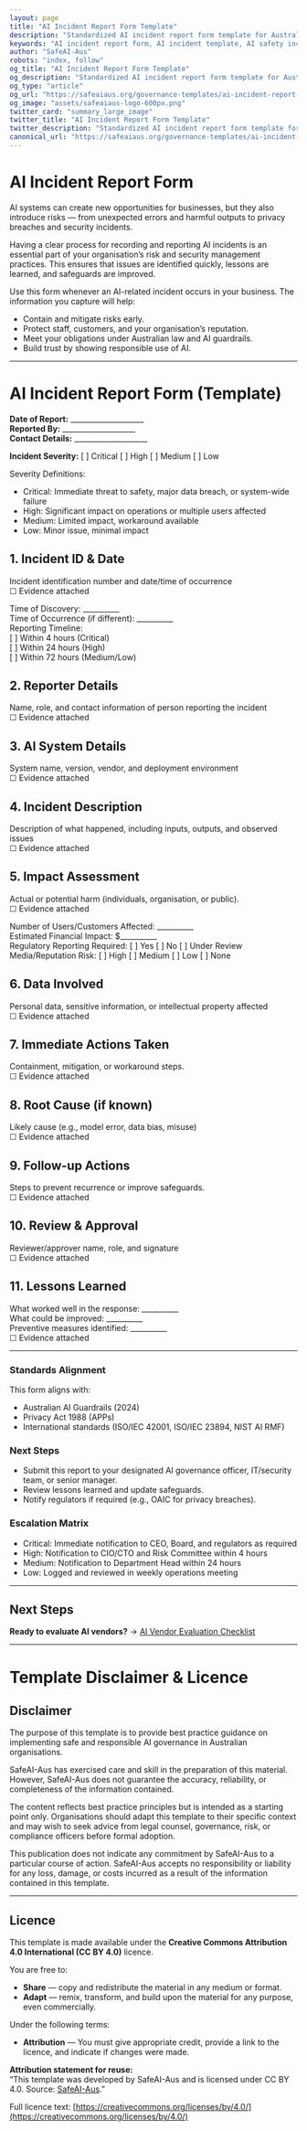 ```yaml
---
layout: page
title: "AI Incident Report Form Template"
description: "Standardized AI incident report form template for Australian businesses. Helps document, track, and respond to AI-related incidents while maintaining compliance with safety standards."
keywords: "AI incident report form, AI incident template, AI safety incident, AI risk reporting, AI incident documentation, Australian AI safety, AI incident management"
author: "SafeAI-Aus"
robots: "index, follow"
og_title: "AI Incident Report Form Template"
og_description: "Standardized AI incident report form template for Australian businesses"
og_type: "article"
og_url: "https://safeaiaus.org/governance-templates/ai-incident-report-form/"
og_image: "assets/safeaiaus-logo-600px.png"
twitter_card: "summary_large_image"
twitter_title: "AI Incident Report Form Template"
twitter_description: "Standardized AI incident report form template for Australian businesses"
canonical_url: "https://safeaiaus.org/governance-templates/ai-incident-report-form/"
---
```


# AI Incident Report Form 

AI systems can create new opportunities for businesses, but they also introduce risks — from unexpected errors and harmful outputs to privacy breaches and security incidents.  

Having a clear process for recording and reporting AI incidents is an essential part of your organisation’s risk and security management practices. This ensures that issues are identified quickly, lessons are learned, and safeguards are improved.  

Use this form whenever an AI-related incident occurs in your business. The information you capture will help:  

- Contain and mitigate risks early.  
- Protect staff, customers, and your organisation’s reputation.  
- Meet your obligations under Australian law and AI guardrails.  
- Build trust by showing responsible use of AI.  

---

# AI Incident Report Form (Template)

**Date of Report:** ____________________  
**Reported By:** ____________________  
**Contact Details:** ____________________  

**Incident Severity:** [ ] Critical  [ ] High  [ ] Medium  [ ] Low  

Severity Definitions:  
- Critical: Immediate threat to safety, major data breach, or system-wide failure  
- High: Significant impact on operations or multiple users affected  
- Medium: Limited impact, workaround available  
- Low: Minor issue, minimal impact  

## 1. Incident ID & Date
Incident identification number and date/time of occurrence  
☐ Evidence attached

Time of Discovery: __________  
Time of Occurrence (if different): __________  
Reporting Timeline:  
[ ] Within 4 hours (Critical)  
[ ] Within 24 hours (High)  
[ ] Within 72 hours (Medium/Low)  

## 2. Reporter Details
Name, role, and contact information of person reporting the incident  
☐ Evidence attached

## 3. AI System Details
System name, version, vendor, and deployment environment  
☐ Evidence attached

## 4. Incident Description
Description of what happened, including inputs, outputs, and observed issues  
☐ Evidence attached

## 5. Impact Assessment
Actual or potential harm (individuals, organisation, or public).  
☐ Evidence attached

Number of Users/Customers Affected: __________  
Estimated Financial Impact: $__________  
Regulatory Reporting Required: [ ] Yes  [ ] No  [ ] Under Review  
Media/Reputation Risk: [ ] High  [ ] Medium  [ ] Low  [ ] None  

## 6. Data Involved
Personal data, sensitive information, or intellectual property affected  
☐ Evidence attached

## 7. Immediate Actions Taken
Containment, mitigation, or workaround steps.  
☐ Evidence attached

## 8. Root Cause (if known)
Likely cause (e.g., model error, data bias, misuse)  
☐ Evidence attached

## 9. Follow-up Actions
Steps to prevent recurrence or improve safeguards.  
☐ Evidence attached

## 10. Review & Approval
Reviewer/approver name, role, and signature  
☐ Evidence attached

## 11. Lessons Learned
What worked well in the response: __________  
What could be improved: __________  
Preventive measures identified: __________  
☐ Evidence attached

---

### Standards Alignment
This form aligns with:

- Australian AI Guardrails (2024)  
- Privacy Act 1988 (APPs)  
- International standards (ISO/IEC 42001, ISO/IEC 23894, NIST AI RMF)

### Next Steps
- Submit this report to your designated AI governance officer, IT/security team, or senior manager.  
- Review lessons learned and update safeguards.  
- Notify regulators if required (e.g., OAIC for privacy breaches).

### Escalation Matrix
- Critical: Immediate notification to CEO, Board, and regulators as required  
- High: Notification to CIO/CTO and Risk Committee within 4 hours  
- Medium: Notification to Department Head within 24 hours  
- Low: Logged and reviewed in weekly operations meeting  

---

## Next Steps
**Ready to evaluate AI vendors?** → [AI Vendor Evaluation Checklist](ai-vendor-evaluation-checklist.md)

---

# Template Disclaimer & Licence

## Disclaimer
The purpose of this template is to provide best practice guidance on implementing safe and responsible AI governance in Australian organisations.   

SafeAI-Aus has exercised care and skill in the preparation of this material. However, SafeAI-Aus does not guarantee the accuracy, reliability, or completeness of the information contained. 

The content reflects best practice principles but is intended as a starting point only.  Organisations should adapt this template to their specific context and may wish to seek advice from legal counsel, governance, risk, or compliance officers before formal adoption.  

This publication does not indicate any commitment by SafeAI-Aus to a particular course of action. SafeAI-Aus accepts no responsibility or liability for any loss, damage, or costs incurred as a result of the information contained in this template.  

---

## Licence
This template is made available under the **Creative Commons Attribution 4.0 International (CC BY 4.0)** licence.  

You are free to: 

- **Share** — copy and redistribute the material in any medium or format.  
- **Adapt** — remix, transform, and build upon the material for any purpose, even commercially.  

Under the following terms:  

- **Attribution** — You must give appropriate credit, provide a link to the licence, and indicate if changes were made.  

**Attribution statement for reuse:**  
“This template was developed by SafeAI-Aus and is licensed under CC BY 4.0. Source: [SafeAI-Aus](https://safeaiaus.org/).”  

Full licence text: [https://creativecommons.org/licenses/by/4.0/](https://creativecommons.org/licenses/by/4.0/)  
